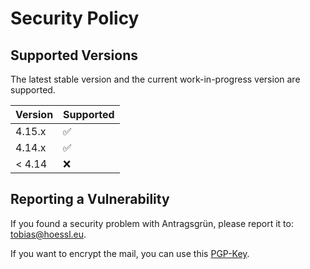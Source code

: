 # Security Policy

## Supported Versions

The latest stable version and the current work-in-progress version are supported.

| Version | Supported          |
| ------- | ------------------ |
| 4.15.x  | :white_check_mark: |
| 4.14.x  | :white_check_mark: |
| < 4.14  | :x:                |

## Reporting a Vulnerability

If you found a security problem with Antragsgrün, please report it to: tobias@hoessl.eu.

If you want to encrypt the mail, you can use this [PGP-Key](https://www.hoessl.eu/PGP-Key-tobias-hoessl-eu-99C2D2A2.txt).
